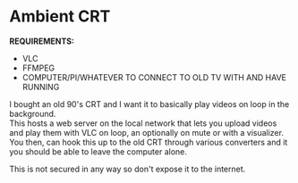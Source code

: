 # Ambient CRT

**REQUIREMENTS:**

- VLC
- FFMPEG
- COMPUTER/PI/WHATEVER TO CONNECT TO OLD TV WITH AND HAVE RUNNING

I bought an old 90's CRT and I want it to basically play videos on loop in the background.\
This hosts a web server on the local network that lets you upload videos and play them with VLC on loop, an optionally on mute or with a visualizer.\
You then, can hook this up to the old CRT through various converters and it you should be able to leave the computer alone.

This is not secured in any way so don't expose it to the internet.
